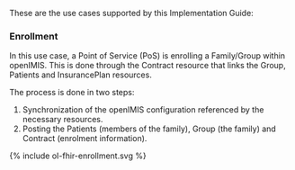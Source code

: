 These are the use cases supported by this Implementation Guide:

### Enrollment 

In this use case, a Point of Service (PoS) is enrolling a Family/Group within openIMIS. This is done through the Contract resource that links the Group, Patients and InsurancePlan resources. 

The process is done in two steps:
1. Synchronization of the openIMIS configuration referenced by the necessary resources.
2. Posting the Patients (members of the family), Group (the family) and Contract (enrolment information).

{% include oI-fhir-enrollment.svg %}

